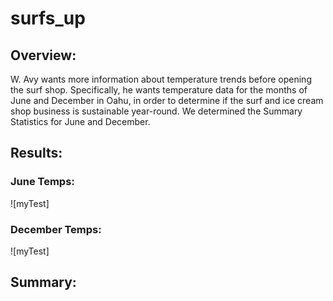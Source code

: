 # surfs_up


## Overview:
W. Avy wants more information about temperature trends before opening the surf shop. Specifically, he wants temperature data for the months of June and December in Oahu, in order to determine if the surf and ice cream shop business is sustainable year-round. We determined the Summary Statistics for June and December.

## Results:

### June Temps:
![myTest]

### December Temps:
![myTest]

## Summary:



